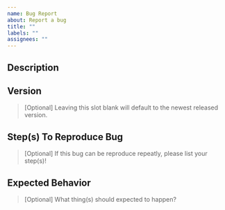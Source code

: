 ```yaml
---
name: Bug Report
about: Report a bug
title: ""
labels: ""
assignees: ""
---
```

## Description



## Version

> [Optional] Leaving this slot blank will default to the newest released version.



## Step(s) To Reproduce Bug

> [Optional] If this bug can be reproduce repeatly, please list your step(s)!



## Expected Behavior

> [Optional] What thing(s) should expected to happen?


